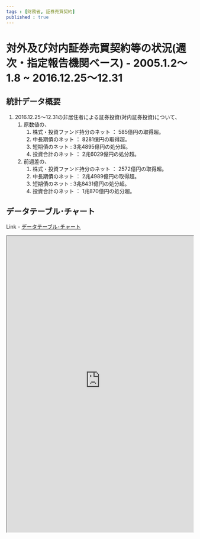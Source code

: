 ```yaml
--- 
tags : [財務省, 証券売買契約] 
published : true
---
```

# 対外及び対内証券売買契約等の状況(週次・指定報告機関ベース) - 2005.1.2～ 1.8 ~ 2016.12.25～12.31
## 統計データ概要

1. 2016.12.25～12.31の非居住者による証券投資(対内証券投資)について、 
	1. 原数値の、
		1. 株式・投資ファンド持分のネット ： 585億円の取得超。
		1. 中長期債のネット ： 8281億円の取得超。
		1. 短期債のネット : 3兆4895億円の処分超。
		1. 投資合計のネット ： 2兆6029億円の処分超。
	1. 前週差の、
		1. 株式・投資ファンド持分のネット ： 2572億円の取得超。
		1. 中長期債のネット ： 2兆4989億円の取得超。
		1. 短期債のネット : 3兆8431億円の処分超。
		1. 投資合計のネット ： 1兆870億円の処分超。
	
## データテーブル･チャート
Link - [データテーブル･チャート](http://knowledgevault.saecanet.com/charts/am-consulting.co.jp-internationalTransactionsInSecurities.html)
<iframe src="http://knowledgevault.saecanet.com/charts/am-consulting.co.jp-internationalTransactionsInSecurities.html" width="100%" height="800px"></iframe>